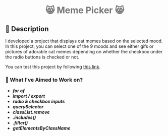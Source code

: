 <h1 align="center" style="color:#777;">😸 Meme Picker 😸</h1>


## :memo: Description

I developed a project that displays cat memes based on the selected mood. In this project, you can select one of the 9 moods and see either gifs or pictures of adorable cat memes depending on whether the checkbox under the radio buttons is checked or not.

You can test this project by following [this link](https://ebrarhosgul.github.io/Meme-Picker__Cats/).

### :dart: What I've Aimed to Work on?

- **_for of_**
- **_import / export_**
- **_radio & checkbox inputs_**
- **_querySelector_**
- **_classList.remove_**
- **_.includes()_**
- **_.filter()_**
- **_getElementsByClassName_**   
